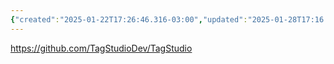 ```yaml
---
{"created":"2025-01-22T17:26:46.316-03:00","updated":"2025-01-28T17:16:46.300-03:00","tags":["datamanagement","lab","tool","open-source","🌱"],"notestage":["🌱"],"relevancescore":91,"dg-publish":true,"permalink":"/initiatives-orgs-and-communities/lab/tagstudio/","dgPassFrontmatter":true}
---
```


https://github.com/TagStudioDev/TagStudio